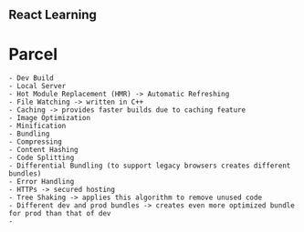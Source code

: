 ## React Learning

# Parcel
    - Dev Build
    - Local Server
    - Hot Module Replacement (HMR) -> Automatic Refreshing
    - File Watching -> written in C++
    - Caching -> provides faster builds due to caching feature
    - Image Optimization
    - Minification 
    - Bundling
    - Compressing
    - Content Hashing
    - Code Splitting
    - Differential Bundling (to support legacy browsers creates different bundles)
    - Error Handling
    - HTTPs -> secured hosting
    - Tree Shaking -> applies this algorithm to remove unused code
    - Different dev and prod bundles -> creates even more optimized bundle for prod than that of dev
    - 